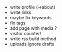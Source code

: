 - write profile (->about)
- write links
- maybe fix keywords
- fix tags
- add page with media ?
- visitor counter!
- write rss build method
- uploads ignore drafts
